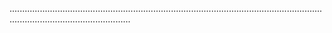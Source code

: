 ............................................................................................................................................................................
